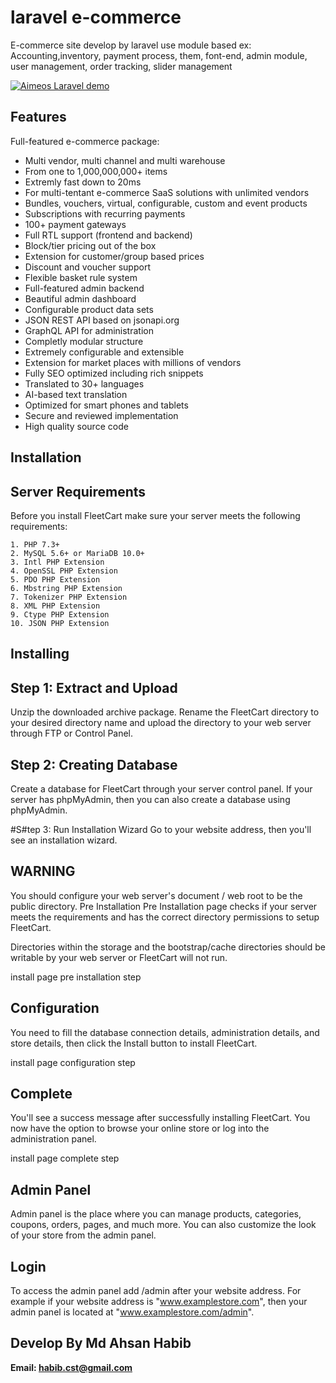 # laravel e-commerce
E-commerce site develop by laravel use module based ex: Accounting,inventory, payment process, them, font-end, admin module, user management, order tracking, slider management

[![Aimeos Laravel demo](https://aimeos.org/fileadmin/aimeos.org/images/aimeos-github.png)](http://laravel.demo.aimeos.org/)

## Features

Full-featured e-commerce package:

* Multi vendor, multi channel and multi warehouse
* From one to 1,000,000,000+ items
* Extremly fast down to 20ms
* For multi-tentant e-commerce SaaS solutions with unlimited vendors
* Bundles, vouchers, virtual, configurable, custom and event products
* Subscriptions with recurring payments
* 100+ payment gateways
* Full RTL support (frontend and backend)
* Block/tier pricing out of the box
* Extension for customer/group based prices
* Discount and voucher support
* Flexible basket rule system
* Full-featured admin backend
* Beautiful admin dashboard
* Configurable product data sets
* JSON REST API based on jsonapi.org
* GraphQL API for administration
* Completly modular structure
* Extremely configurable and extensible
* Extension for market places with millions of vendors
* Fully SEO optimized including rich snippets
* Translated to 30+ languages
* AI-based text translation
* Optimized for smart phones and tablets
* Secure and reviewed implementation
* High quality source code

## Installation

## Server Requirements

Before you install FleetCart make sure your server meets the following requirements:
```
1. PHP 7.3+
2. MySQL 5.6+ or MariaDB 10.0+
3. Intl PHP Extension
4. OpenSSL PHP Extension
5. PDO PHP Extension
6. Mbstring PHP Extension
7. Tokenizer PHP Extension
8. XML PHP Extension
9. Ctype PHP Extension
10. JSON PHP Extension 

```
## Installing

## Step 1: Extract and Upload
Unzip the downloaded archive package. Rename the FleetCart directory to your desired directory name and upload the directory to your web server through FTP or Control Panel.

## Step 2: Creating Database
Create a database for FleetCart through your server control panel. If your server has phpMyAdmin, then you can also create a database using phpMyAdmin.

#S#tep 3: Run Installation Wizard
Go to your website address, then you'll see an installation wizard.

## WARNING

You should configure your web server's document / web root to be the public directory.
Pre Installation
Pre Installation page checks if your server meets the requirements and has the correct directory permissions to setup FleetCart.

Directories within the storage and the bootstrap/cache directories should be writable by your web server or FleetCart will not run.

install page pre installation step

## Configuration
You need to fill the database connection details, administration details, and store details, then click the Install button to install FleetCart.

install page configuration step

## Complete
You'll see a success message after successfully installing FleetCart. You now have the option to browse your online store or log into the administration panel.

install page complete step

## Admin Panel
Admin panel is the place where you can manage products, categories, coupons, orders, pages, and much more. You can also customize the look of your store from the admin panel.

## Login
To access the admin panel add /admin after your website address. For example if your website address is "www.examplestore.com", then your admin panel is located at "www.examplestore.com/admin".


## Develop By Md Ahsan Habib
**Email: habib.cst@gmail.com** 
